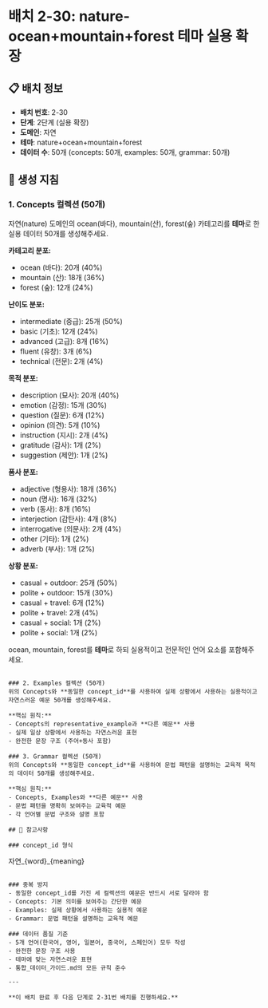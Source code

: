 # 배치 2-30: nature-ocean+mountain+forest 테마 실용 확장

## 📋 배치 정보
- **배치 번호**: 2-30
- **단계**: 2단계 (실용 확장)
- **도메인**: 자연
- **테마**: nature+ocean+mountain+forest
- **데이터 수**: 50개 (concepts: 50개, examples: 50개, grammar: 50개)

## 🎯 생성 지침

### 1. Concepts 컬렉션 (50개)
자연(nature) 도메인의 ocean(바다), mountain(산), forest(숲) 카테고리를 **테마**로 한 실용 데이터 50개를 생성해주세요.

**카테고리 분포:**
- ocean (바다): 20개 (40%)
- mountain (산): 18개 (36%)
- forest (숲): 12개 (24%)

**난이도 분포:**
- intermediate (중급): 25개 (50%)
- basic (기초): 12개 (24%)
- advanced (고급): 8개 (16%)
- fluent (유창): 3개 (6%)
- technical (전문): 2개 (4%)

**목적 분포:**
- description (묘사): 20개 (40%)
- emotion (감정): 15개 (30%)
- question (질문): 6개 (12%)
- opinion (의견): 5개 (10%)
- instruction (지시): 2개 (4%)
- gratitude (감사): 1개 (2%)
- suggestion (제안): 1개 (2%)

**품사 분포:**
- adjective (형용사): 18개 (36%)
- noun (명사): 16개 (32%)
- verb (동사): 8개 (16%)
- interjection (감탄사): 4개 (8%)
- interrogative (의문사): 2개 (4%)
- other (기타): 1개 (2%)
- adverb (부사): 1개 (2%)

**상황 분포:**
- casual + outdoor: 25개 (50%)
- polite + outdoor: 15개 (30%)
- casual + travel: 6개 (12%)
- polite + travel: 2개 (4%)
- casual + social: 1개 (2%)
- polite + social: 1개 (2%)

ocean, mountain, forest를 **테마**로 하되 실용적이고 전문적인 언어 요소를 포함해주세요.

```

### 2. Examples 컬렉션 (50개)
위의 Concepts와 **동일한 concept_id**를 사용하여 실제 상황에서 사용하는 실용적이고 자연스러운 예문 50개를 생성해주세요.

**핵심 원칙:**
- Concepts의 representative_example과 **다른 예문** 사용
- 실제 일상 상황에서 사용하는 자연스러운 표현
- 완전한 문장 구조 (주어+동사 포함)

### 3. Grammar 컬렉션 (50개)
위의 Concepts와 **동일한 concept_id**를 사용하여 문법 패턴을 설명하는 교육적 목적의 데이터 50개를 생성해주세요.

**핵심 원칙:**
- Concepts, Examples와 **다른 예문** 사용
- 문법 패턴을 명확히 보여주는 교육적 예문
- 각 언어별 문법 구조와 설명 포함

## 📝 참고사항

### concept_id 형식
```
자연_{word}_{meaning}
```

### 중복 방지
- 동일한 concept_id를 가진 세 컬렉션의 예문은 반드시 서로 달라야 함
- Concepts: 기본 의미를 보여주는 간단한 예문
- Examples: 실제 상황에서 사용하는 실용적 예문  
- Grammar: 문법 패턴을 설명하는 교육적 예문

### 데이터 품질 기준
- 5개 언어(한국어, 영어, 일본어, 중국어, 스페인어) 모두 작성
- 완전한 문장 구조 사용
- 테마에 맞는 자연스러운 표현
- 통합_데이터_가이드.md의 모든 규칙 준수

---

**이 배치 완료 후 다음 단계로 2-31번 배치를 진행하세요.**